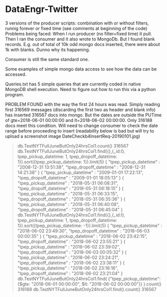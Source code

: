 # DataEngr-Twitter
3 versions of the producer scripts: combination with or without filters, runnig forever or fixed time (see comments at beginning of the code)
Problems being faced: When I run producer (no filter+fixed time) it pull. Then I ran the consumer and it also wrote to MongoDb. But I
found blank records. E.g. out of total of 10k odd mongo docs inserted, there were about 1k with blanks. Dunno why its happening.

Consumer is still the same standard one.

Some examples of simple mongo data access to see how the data can be accessed.

Queries.txt has 5 simple queries that are currently coded in native MongoDB shell execution. Need to figure out how to run this via a python program.

PROBLEM FOUND with the way the first 24 hours was read. Simply reading first 316569 messages (discarding the first two as header and blank info) has inserted 316567 docs into mongo. But the dates are outside the PUTime of gte=2018-06-01 00:00:00 and lt=2018-06-02 00:00:00. Only 316188 docs meet this condition. Will need to change consumer to check the date range before proceeding to insert (readability below is bad but will try to upload a screenshot image DateCheckb4InsertReq-20190101.jpg)


> db.TestNYTFullJuneButOnly24hrsCol1.count()
316567
> db.TestNYTFullJuneButOnly24hrsCol1.find({},{_id:0, tpep_pickup_datetime: 1, tpep_dropoff_datetime: 1}).sort({tpep_pickup_datetime: 1}).limit(5)
{ "tpep_pickup_datetime" : "2008-12-31 13:51:38", "tpep_dropoff_datetime" : "2008-12-31 14:21:38" }
{ "tpep_pickup_datetime" : "2009-01-01 17:22:13", "tpep_dropoff_datetime" : "2009-01-01 18:05:13" }
{ "tpep_pickup_datetime" : "2018-05-31 06:08:31", "tpep_dropoff_datetime" : "2018-05-31 06:18:15" }
{ "tpep_pickup_datetime" : "2018-05-31 06:33:15", "tpep_dropoff_datetime" : "2018-05-31 06:35:36" }
{ "tpep_pickup_datetime" : "2018-05-31 06:40:08", "tpep_dropoff_datetime" : "2018-05-31 06:45:04" }
> db.TestNYTFullJuneButOnly24hrsCol1.find({},{_id:0, tpep_pickup_datetime: 1, tpep_dropoff_datetime: 1}).sort({tpep_pickup_datetime: -1}).limit(5)
{ "tpep_pickup_datetime" : "2018-06-02 23:49:30", "tpep_dropoff_datetime" : "2018-06-03 00:00:35" }
{ "tpep_pickup_datetime" : "2018-06-02 23:42:15", "tpep_dropoff_datetime" : "2018-06-02 23:55:21" }
{ "tpep_pickup_datetime" : "2018-06-02 23:39:02", "tpep_dropoff_datetime" : "2018-06-03 00:05:32" }
{ "tpep_pickup_datetime" : "2018-06-02 23:24:21", "tpep_dropoff_datetime" : "2018-06-02 23:38:11" }
{ "tpep_pickup_datetime" : "2018-06-02 23:16:16", "tpep_dropoff_datetime" : "2018-06-02 23:21:04" }
> db.TestNYTFullJuneButOnly24hrsCol1.find( {"tpep_pickup_datetime": {$gte: "2018-06-01 00:00:00", $lt: "2018-06-02 00:00:00"}} ).count()
316188
> db.TestNYTFullJuneButOnly24hrsCol1.find().count()
316567
